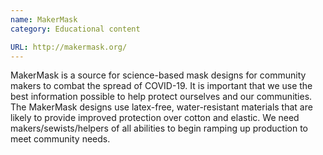 ```yaml
---
name: MakerMask
category: Educational content

URL: http://makermask.org/
---
```


MakerMask is a source for science-based mask designs for community makers to combat the spread of COVID-19. It is important that we use the best information possible to help protect ourselves and our communities. The MakerMask designs use latex-free, water-resistant materials that are likely to provide improved protection over cotton and elastic.  We need makers/sewists/helpers of all abilities to begin ramping up production to meet community needs.